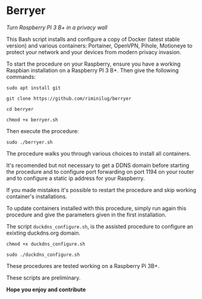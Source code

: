 # Berryer
*Turn Raspberry PI 3 B+ in a privacy wall*

This Bash script installs and configure a copy of Docker (latest stable version) and various containers: Portainer, OpenVPN, Pihole, Motioneye to protect your network and your devices from modern privacy invasion.

To start the procedure on your Raspberry, ensure you have a working Raspbian installation on a Raspberry PI 3 B+.
Then give the following commands:

`sudo apt install git`

`git clone https://github.com/riminilug/berryer`

`cd berryer`

`chmod +x berryer.sh`

Then execute the procedure:

`sudo ./berryer.sh`

The procedure walks you through various choices to install all containers.

It's recomended but not necessary to get a DDNS domain before starting the procedure and to configure port forwarding on port 1194 on your router and to configure a static ip address for your Raspberry.

If you made mistakes it's possible to restart the procedure and skip working container's installations.

To update containers installed with this procedure, simply run again this procedure and give the parameters given in the first installation.

The script `duckdns_configure.sh`, is the assisted procedure to configure an exixting duckdns.org domain.

`chmod +x duckdns_configure.sh`

`sudo ./duckdns_configure.sh`

These procedures are tested working on a Raspberry Pi 3B+.

These scripts are preliminary.

**Hope you enjoy and contribute**